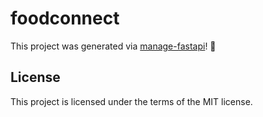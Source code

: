 # foodconnect

This project was generated via [manage-fastapi](https://ycd.github.io/manage-fastapi/)! :tada:

## License

This project is licensed under the terms of the MIT license.

